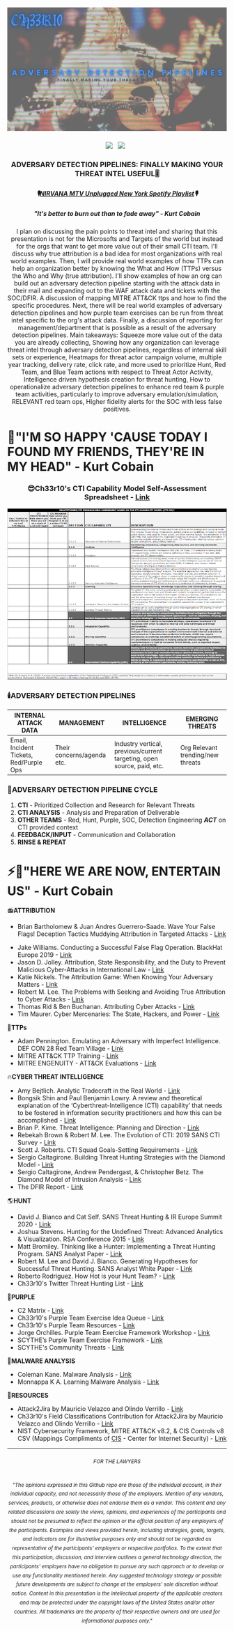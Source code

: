 # [![THOTCON0xB header](https://github.com/ch33r10/THOTCON0xB/blob/main/Nirvana/Thotcon2021.png)](https://sites.google.com/view/ch33r10)
<p align='center'>
<a href="https://twitter.com/Ch33r10"><img height="30" src="https://github.com/ch33r10/BlackHatAsia2020/blob/master/img/twitter%20blue%20logo.png"></a>&nbsp;&nbsp;
 <a href="https://www.linkedin.com/in/xena-olsen/"><img height="30" src="https://github.com/ch33r10/BlackHatAsia2020/blob/master/img/linkedin%20logo.png"></a>&nbsp;&nbsp;
</p>
<h3 align="center">ADVERSARY DETECTION PIPELINES: FINALLY MAKING YOUR THREAT INTEL USEFUL🎚️</h3>
<h5 align="center">🎙️<a href="https://open.spotify.com/album/1To7kv722A8SpZF789MZy7?si=Ui7PEKP7Tf-M49WS0_Y25A&dl_branch=1">NIRVANA MTV Unplugged New York Spotify Playlist</a>🎙️</h5>
<h5 align="center">"It's better to burn out than to fade away" - Kurt Cobain</h5>
<p align="center">I plan on discussing the pain points to threat intel and sharing that this presentation is not for the Microsofts and Targets of the world but instead for the orgs that want to get more value out of their small CTI team. I'll discuss why true attribution is a bad idea for most organizations with real world examples. Then, I will provide real world examples of how TTPs can help an organization better by knowing the What and How (TTPs) versus the Who and Why (true attribution). I'll show examples of how an org can build out an adversary detection pipeline starting with the attack data in their mail and expanding out to the WAF attack data and tickets with the SOC/DFIR. A discussion of mapping MITRE ATT&CK ttps and how to find the specific procedures. Next, there will be real world examples of adversary detection pipelines and how purple team exercises can be run from threat intel specific to the org's attack data. Finally, a discussion of reporting for management/department that is possible as a result of the adversary detection pipelines. Main takeaways: Squeeze more value out of the data you are already collecting, Showing how any organization can leverage threat intel through adversary detection pipelines, regardless of internal skill sets or experience, Heatmaps for threat actor campaign volume, multiple year tracking, delivery rate, click rate, and more used to prioritize Hunt, Red Team, and Blue Team actions with respect to Threat Actor Activity, Intelligence driven hypothesis creation for threat hunting, How to operationalize adversary detection pipelines to enhance red team & purple team activities, particularly to improve adversary emulation/simulation, RELEVANT red team ops, Higher fidelity alerts for the SOC with less false positives.</p>
<p></p>
<p><h1 align="left">🚬<b>"I'M SO HAPPY 'CAUSE TODAY I FOUND MY FRIENDS, THEY'RE IN MY HEAD" - Kurt Cobain</b></h1></p>
<h3 align="center">😎Ch33r10's CTI Capability Model Self-Assessment Spreadsheet - <a href="https://docs.google.com/spreadsheets/d/1MLFXE7lDrkkqYblIIXz6Vx8OtKCt49wp0U29P0p1kEE/edit?usp=sharing">Link</a></h3>
<img src="https://github.com/ch33r10/THOTCON0xB/blob/main/Nirvana/cticapabilitymodelselfassessment.png">
<p></p>
<h3 align="left">🕯️<b>ADVERSARY DETECTION PIPELINES</b></h3>

**INTERNAL ATTACK DATA**|**MANAGEMENT**|**INTELLIGENCE**|**EMERGING THREATS**
---|---|---|---
Email, Incident Tickets, Red/Purple Ops|Their concerns/agenda etc.|Industry vertical, previous/current targeting, open source, paid, etc.|Org Relevant trending/new threats
<p></p>
<h3 align="left">🔗<b>ADVERSARY DETECTION PIPELINE CYCLE</b></h3>
<ol>
  <li><b>CTI</b> - Prioritized Collection and Research for Relevant Threats</li>
  <li><b>CTI ANALYSIS</b> - Analysis and Preparation of Deliverable</li>
 <li><b>OTHER TEAMS</b> - Red, Hunt, Purple, SOC, Detection Engineering <b><i>ACT</b></i> on CTI provided context</li>
  <li><b>FEEDBACK/INPUT</b> - Communication and Collaboration</li>
  <li><b>RINSE & REPEAT</b></li>
</ol>
 <p></p> 
<p></p>
<p><h1 align="left">⚡🎸<b>"HERE WE ARE NOW, ENTERTAIN US" - Kurt Cobain</b></h1></p>

<p>📻<b>ATTRIBUTION</b></p>
<ul>
 <li>Brian Bartholomew & Juan Andres Guerrero-Saade. Wave Your False Flags! Deception Tactics Muddying Attribution in Targeted Attacks - <a href="https://media.kasperskycontenthub.com/wp-content/uploads/sites/43/2017/10/20114955/Bartholomew-GuerreroSaade-VB2016.pdf">Link</a></p>
 <li>Jake Williams. Conducting a Successful False Flag Operation. BlackHat Europe 2019 - <a href="https://youtu.be/W2vBu_Jui9A">Link</a></li>
 <li>Jason D. Jolley. Attribution, State Responsibility, and the Duty to Prevent Malicious Cyber-Attacks in International Law - <a href="https://www.amazon.com/ATTRIBUTION-RESPONSIBILITY-MALICIOUS-CYBER-ATTACKS-INTERNATIONAL-ebook/dp/B07TYJYFYM/ref=sr_1_1?dchild=1&keywords=jason+jolley+attribution&qid=1599458954&sr=8-1">Link</a></li>
 <li>Katie Nickels. The Attribution Game: When Knowing Your Adversary Matters - <a href="https://redcanary.com/blog/apt-attribution-rsa/">Link</a></li>
 <li>Robert M. Lee. The Problems with Seeking and Avoiding True Attribution to Cyber Attacks - <a href="https://www.sans.org/blog/the-problems-with-seeking-and-avoiding-true-attribution-to-cyber-attacks/">Link</a></li>
 <li>Thomas Rid & Ben Buchanan. Attributing Cyber Attacks - <a href="https://ridt.co/d/rid-buchanan-attributing-cyber-attacks.pdf">Link</a></li>
 <li>Tim Maurer. Cyber Mercenaries: The State, Hackers, and Power - <a href="https://www.amazon.com/Cyber-Mercenaries-State-Hackers-Power/dp/110756686X/ref=sr_1_1?dchild=1&keywords=tim+cyber+mercenaries&qid=1599459104&sr=8-1">Link</a></li>
</ul> 
<p>🦾<b>TTPs</b></p>
<ul>
  <li>Adam Pennington. Emulating an Adversary with Imperfect Intelligence. DEF CON 28 Red Team Village - <a href="https://youtu.be/cXlWY3OnjO0">Link</a></li>
 <li>MITRE ATT&CK TTP Training - <a href="https://attack.mitre.org/resources/training/cti/">Link</a></li>
 <li>MITRE ENGENUITY - ATT&CK Evaluations - <a href="https://attackevals.mitre-engenuity.org/">Link</a></li>
</ul>
<p>🔥<b>CYBER THREAT INTELLIGENCE</b></p>
<ul>
 <li>Amy Bejtlich. Analytic Tradecraft in the Real World - <a href="https://youtu.be/MWJZsW9HooY">Link</a></li>
 <li>Bongsik Shin and Paul Benjamin Lowry. A review and theoretical explanation of the ‘Cyberthreat-Intelligence (CTI) capability’ that needs to be fostered in information security practitioners and how this can be accomplished - <a href="https://doi.org/10.1016/j.cose.2020.101761">Link</a></li>
 <li>Brian P. Kime. Threat Intelligence: Planning and Direction - <a href="https://www.sans.org/reading-room/whitepapers/threatintelligence/threat-intelligence-planning-direction-36857">Link</a></li>
 <li>Rebekah Brown & Robert M. Lee. The Evolution of CTI: 2019 SANS CTI Survey - <a href="https://www.sans.org/reading-room/whitepapers/threats/paper/38790#:~:text=SANS%20has%20been%20tracking%20the,its%20applications%20in%20information%20security.&text=While%20the%20use%20of%20CTI,size%2Dfits%2Dall%20approach">Link</a></li>
 <li>Scott J. Roberts. CTI Squad Goals-Setting Requirements - <a href="https://medium.com/@sroberts/cti-squadgoals-setting-requirements-41bcb63db918">Link</a></li>
 <li>Sergio Caltagirone. Building Threat Hunting Strategies with the Diamond Model - <a href="http://www.activeresponse.org/building-threat-hunting-strategy-with-the-diamond-model/">Link</a></li>
 <li>Sergio Caltagirone, Andrew Pendergast, & Christopher Betz. The Diamond Model of Intrusion Analysis - <a href="https://apps.dtic.mil/dtic/tr/fulltext/u2/a586960.pdf">Link</a></li>   
<li>The DFIR Report - <a href="https://thedfirreport.com/">Link</a></li>
</ul>
<p>🌎<b>HUNT</b></p>
<ul>
 <li>David J. Bianco and Cat Self. SANS Threat Hunting & IR Europe Summit 2020 - <a href="https://youtu.be/HInxsRyYCK4">Link</a></li>
 <li>Joshua Stevens. Hunting for the Undefined Threat: Advanced Analytics & Visualization. RSA Conference 2015 - <a href="https://docs.huihoo.com/rsaconference/usa-2015/anf-w04-hunting-the-undefined-threat-advanced-analytics-visualization.pdf">Link</a></li>
 <li>Matt Bromiley. Thinking like a Hunter: Implementing a Threat Hunting Program. SANS Analyst Paper - <a href="https://www.sans.org/reading-room/whitepapers/analyst/thinking-hunter-implementing-threat-hunting-program-38923">Link</a></li>
 <li>Robert M. Lee and David J. Bianco. Generating Hypotheses for Successful Threat Hunting. SANS Analyst White Paper - <a href="https://www.sans.org/reading-room/whitepapers/threats/generating-hypotheses-successful-threat-hunting-37172">Link</a></li>
   <li>Roberto Rodriguez. How Hot is your Hunt Team? - <a href="https://cyberwardog.blogspot.com/2017/07/how-hot-is-your-hunt-team.html">Link</a></li>
  <li>Ch33r10's Twitter Threat Hunting List - <a href="https://twitter.com/i/lists/1445402146434867206">Link</a></li>
  </ul>
<p>🌠<b>PURPLE</b></p>
<ul>
  <li>C2 Matrix - <a href="https://www.thec2matrix.com">Link</a></li>
  <li>Ch33r10's Purple Team Exercise Idea Queue - <a href="https://docs.google.com/spreadsheets/d/1wHRrqwb1chTWP8kQqJjA2Chl7bUtCxRlobiyT3V2thE/edit#gid=267180436">Link</a></li>
 <li>Ch33r10's Purple Team Resources - <a href="https://github.com/ch33r10/EnterprisePurpleTeaming">Link</a></li>
  <li>Jorge Orchilles. Purple Team Exercise Framework Workshop - <a href="https://www.scythe.io/library/ptef-workshop">Link</a></li>
 <li>SCYTHE’s Purple Team Exercise Framework - <a href="https://www.scythe.io/ptef">Link</a></li>
  <li>SCYTHE's Community Threats - <a href="https://github.com/scythe-io/community-threats">Link</a></li>
 </ul>
 <p>👾<b>MALWARE ANALYSIS</b></p>
 <ul>
 <li>Coleman Kane. Malware Analysis - <a href="https://class.malware.re/">Link</a></li>
 <li>Monnappa K A. Learning Malware Analysis - <a href="https://www.amazon.com/Learning-Malware-Analysis-techniques-investigate-ebook/dp/B073D49Q6W">Link</a></li></ul>
<p>🎵<b>RESOURCES</b></p>
<ul>
<li>Attack2Jira by Mauricio Velazco and Olindo Verrillo - <a href="https://github.com/mvelazc0/attack2jira">Link</a></li>
<li>Ch33r10's Field Classifications Contribution for Attack2Jira by Mauricio Velazco and Olindo Verrillo - <a href="https://github.com/mvelazc0/attack2jira/pull/16">Link</a></li>
<li>NIST Cybersecurity Framework, MITRE ATT&CK v8.2, & CIS Controls v8 CSV (Mappings Compliments of <a href="https://www.cisecurity.org/controls/cis-controls-navigator/">CIS</a> - Center for Internet Security) - <a href="https://github.com/ch33r10/EnterprisePurpleTeaming/blob/main/PractitionerResources/NISTCSF_MITRE.csv">Link</a></li> 
</ul>
<b></b>
<hr></hr>
<h6 align="center"><small>FOR THE LAWYERS</small></h6>
<h6 align="center"><sub>"The opinions expressed in this Github repo are those of the individual account, in their individual capacity, and not necessarily those of the employers. Mention of any vendors, services, products, or otherwise does not endorse them as a vendor. This content and any related discussions are solely the views, opinions, and experiences of the participants and should not be presumed to reflect the opinion or the official position of any employers of the participants. Examples and views provided herein, including strategies, goals, targets, and indicators are for illustrative purposes only and should not be regarded as representative of the participants' employers or respective portfolios. To the extent that this participation, discussion, and interview outlines a general technology direction, the participants' employers have no obligation to pursue any such approach or to develop or use any functionality mentioned herein. Any suggested technology strategy or possible future developments are subject to change at the employers' sole discretion without notice. Content in this presentation is the intellectual property of the applicable creators and may be protected under the copyright laws of the United States and/or other countries. All trademarks are the property of their respective owners and are used for informational purposes only."</sub></h6>
